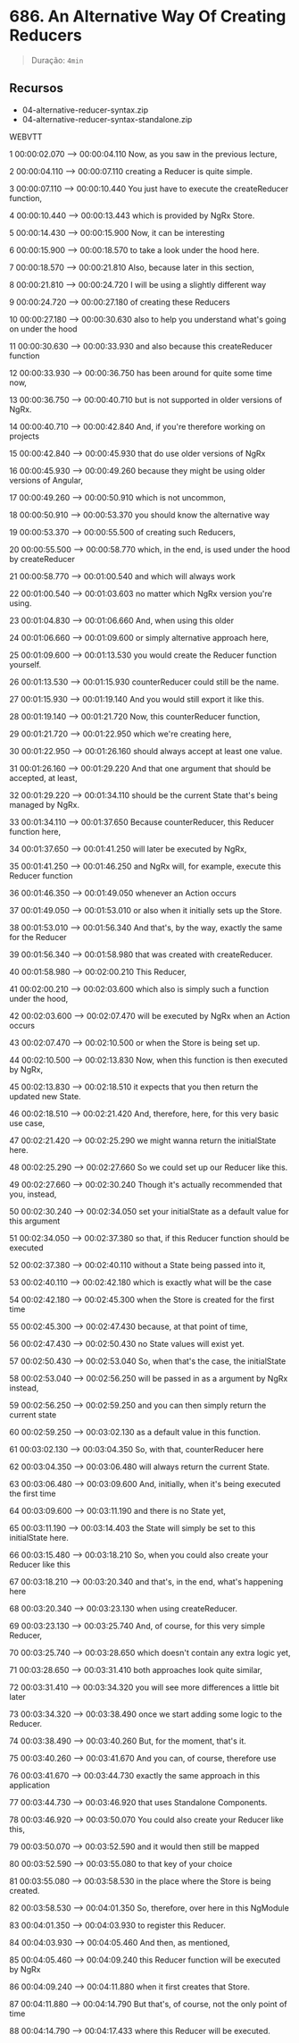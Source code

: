 # 686. An Alternative Way Of Creating Reducers

> Duração: `4min`

## Recursos
- 04-alternative-reducer-syntax.zip
- 04-alternative-reducer-syntax-standalone.zip

WEBVTT

1
00:00:02.070 --> 00:00:04.110
<v Maximilian>Now, as you saw in the previous lecture,</v>

2
00:00:04.110 --> 00:00:07.110
creating a Reducer is quite simple.

3
00:00:07.110 --> 00:00:10.440
You just have to execute the createReducer function,

4
00:00:10.440 --> 00:00:13.443
which is provided by NgRx Store.

5
00:00:14.430 --> 00:00:15.900
Now, it can be interesting

6
00:00:15.900 --> 00:00:18.570
to take a look under the hood here.

7
00:00:18.570 --> 00:00:21.810
Also, because later in this section,

8
00:00:21.810 --> 00:00:24.720
I will be using a slightly different way

9
00:00:24.720 --> 00:00:27.180
of creating these Reducers

10
00:00:27.180 --> 00:00:30.630
also to help you understand what's going on under the hood

11
00:00:30.630 --> 00:00:33.930
and also because this createReducer function

12
00:00:33.930 --> 00:00:36.750
has been around for quite some time now,

13
00:00:36.750 --> 00:00:40.710
but is not supported in older versions of NgRx.

14
00:00:40.710 --> 00:00:42.840
And, if you're therefore working on projects

15
00:00:42.840 --> 00:00:45.930
that do use older versions of NgRx

16
00:00:45.930 --> 00:00:49.260
because they might be using older versions of Angular,

17
00:00:49.260 --> 00:00:50.910
which is not uncommon,

18
00:00:50.910 --> 00:00:53.370
you should know the alternative way

19
00:00:53.370 --> 00:00:55.500
of creating such Reducers,

20
00:00:55.500 --> 00:00:58.770
which, in the end, is used under the hood by createReducer

21
00:00:58.770 --> 00:01:00.540
and which will always work

22
00:01:00.540 --> 00:01:03.603
no matter which NgRx version you're using.

23
00:01:04.830 --> 00:01:06.660
And, when using this older

24
00:01:06.660 --> 00:01:09.600
or simply alternative approach here,

25
00:01:09.600 --> 00:01:13.530
you would create the Reducer function yourself.

26
00:01:13.530 --> 00:01:15.930
counterReducer could still be the name.

27
00:01:15.930 --> 00:01:19.140
And you would still export it like this.

28
00:01:19.140 --> 00:01:21.720
Now, this counterReducer function,

29
00:01:21.720 --> 00:01:22.950
which we're creating here,

30
00:01:22.950 --> 00:01:26.160
should always accept at least one value.

31
00:01:26.160 --> 00:01:29.220
And that one argument that should be accepted, at least,

32
00:01:29.220 --> 00:01:34.110
should be the current State that's being managed by NgRx.

33
00:01:34.110 --> 00:01:37.650
Because counterReducer, this Reducer function here,

34
00:01:37.650 --> 00:01:41.250
will later be executed by NgRx,

35
00:01:41.250 --> 00:01:46.250
and NgRx will, for example, execute this Reducer function

36
00:01:46.350 --> 00:01:49.050
whenever an Action occurs

37
00:01:49.050 --> 00:01:53.010
or also when it initially sets up the Store.

38
00:01:53.010 --> 00:01:56.340
And that's, by the way, exactly the same for the Reducer

39
00:01:56.340 --> 00:01:58.980
that was created with createReducer.

40
00:01:58.980 --> 00:02:00.210
This Reducer,

41
00:02:00.210 --> 00:02:03.600
which also is simply such a function under the hood,

42
00:02:03.600 --> 00:02:07.470
will be executed by NgRx when an Action occurs

43
00:02:07.470 --> 00:02:10.500
or when the Store is being set up.

44
00:02:10.500 --> 00:02:13.830
Now, when this function is then executed by NgRx,

45
00:02:13.830 --> 00:02:18.510
it expects that you then return the updated new State.

46
00:02:18.510 --> 00:02:21.420
And, therefore, here, for this very basic use case,

47
00:02:21.420 --> 00:02:25.290
we might wanna return the initialState here.

48
00:02:25.290 --> 00:02:27.660
So we could set up our Reducer like this.

49
00:02:27.660 --> 00:02:30.240
Though it's actually recommended that you, instead,

50
00:02:30.240 --> 00:02:34.050
set your initialState as a default value for this argument

51
00:02:34.050 --> 00:02:37.380
so that, if this Reducer function should be executed

52
00:02:37.380 --> 00:02:40.110
without a State being passed into it,

53
00:02:40.110 --> 00:02:42.180
which is exactly what will be the case

54
00:02:42.180 --> 00:02:45.300
when the Store is created for the first time

55
00:02:45.300 --> 00:02:47.430
because, at that point of time,

56
00:02:47.430 --> 00:02:50.430
no State values will exist yet.

57
00:02:50.430 --> 00:02:53.040
So, when that's the case, the initialState

58
00:02:53.040 --> 00:02:56.250
will be passed in as a argument by NgRx instead,

59
00:02:56.250 --> 00:02:59.250
and you can then simply return the current state

60
00:02:59.250 --> 00:03:02.130
as a default value in this function.

61
00:03:02.130 --> 00:03:04.350
So, with that, counterReducer here

62
00:03:04.350 --> 00:03:06.480
will always return the current State.

63
00:03:06.480 --> 00:03:09.600
And, initially, when it's being executed the first time

64
00:03:09.600 --> 00:03:11.190
and there is no State yet,

65
00:03:11.190 --> 00:03:14.403
the State will simply be set to this initialState here.

66
00:03:15.480 --> 00:03:18.210
So, when you could also create your Reducer like this

67
00:03:18.210 --> 00:03:20.340
and that's, in the end, what's happening here

68
00:03:20.340 --> 00:03:23.130
when using createReducer.

69
00:03:23.130 --> 00:03:25.740
And, of course, for this very simple Reducer,

70
00:03:25.740 --> 00:03:28.650
which doesn't contain any extra logic yet,

71
00:03:28.650 --> 00:03:31.410
both approaches look quite similar,

72
00:03:31.410 --> 00:03:34.320
you will see more differences a little bit later

73
00:03:34.320 --> 00:03:38.490
once we start adding some logic to the Reducer.

74
00:03:38.490 --> 00:03:40.260
But, for the moment, that's it.

75
00:03:40.260 --> 00:03:41.670
And you can, of course, therefore use

76
00:03:41.670 --> 00:03:44.730
exactly the same approach in this application

77
00:03:44.730 --> 00:03:46.920
that uses Standalone Components.

78
00:03:46.920 --> 00:03:50.070
You could also create your Reducer like this,

79
00:03:50.070 --> 00:03:52.590
and it would then still be mapped

80
00:03:52.590 --> 00:03:55.080
to that key of your choice

81
00:03:55.080 --> 00:03:58.530
in the place where the Store is being created.

82
00:03:58.530 --> 00:04:01.350
So, therefore, over here in this NgModule

83
00:04:01.350 --> 00:04:03.930
to register this Reducer.

84
00:04:03.930 --> 00:04:05.460
And then, as mentioned,

85
00:04:05.460 --> 00:04:09.240
this Reducer function will be executed by NgRx

86
00:04:09.240 --> 00:04:11.880
when it first creates that Store.

87
00:04:11.880 --> 00:04:14.790
But that's, of course, not the only point of time

88
00:04:14.790 --> 00:04:17.433
where this Reducer will be executed.


